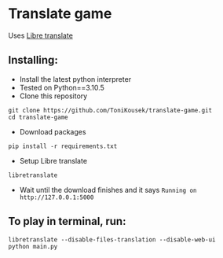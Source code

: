 # Translate game

Uses [Libre translate](https://libretranslate.com/)

## Installing:

- Install the latest python interpreter
- Tested on Python==3.10.5
- Clone this repository

```
git clone https://github.com/ToniKousek/translate-game.git
cd translate-game
```

- Download packages

```
pip install -r requirements.txt
```

- Setup Libre translate

```
libretranslate
```

- Wait until the download finishes and it says `Running on http://127.0.0.1:5000`

## To play in terminal, run:

```
libretranslate --disable-files-translation --disable-web-ui
python main.py
```
